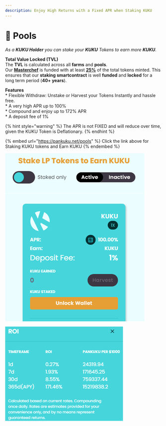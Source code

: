 ```yaml
---
description: Enjoy High Returns with a Fixed APR when Staking KUKU
---
```


# 🥞 Pools

_As a **KUKU Holder** you can stake your **KUKU** Tokens to earn more **KUKU**._

**Total Value Locked (TVL)**\
The **TVL** is calculated across all **farms** and **pools**.\
Our [**Masterchef**](../../knowledge-center/the-project/development/smart-contracts.md) is funded with at least [**25%**](../the-kuku-token/token-distribution.md) of the total tokens minted. This ensures that our **staking smartcontract** is well **funded** and **locked** for a long term period (**40+ years**).

**Features**\
\* Flexible Withdraw: Unstake or Harvest your Tokens Instantly and hassle free.\
\* A very high APR up to 100%\
\* Compound and enjoy up to 172% APR\
\* A deposit fee of 1%&#x20;

{% hint style="warning" %}
The APR is not FIXED and will reduce over time, given the KUKU Token is Deflationary.
{% endhint %}

{% embed url="https://pankuku.net/pools" %}
Click the link above for Staking KUKU tokens and Earn KUKU
{% endembed %}

![Enjoy High Returns with a Fixed APR of 100%](../../.gitbook/assets/pools.png)

![Compound your intrest and earn up to 172% APR](../../.gitbook/assets/roipools.png)
